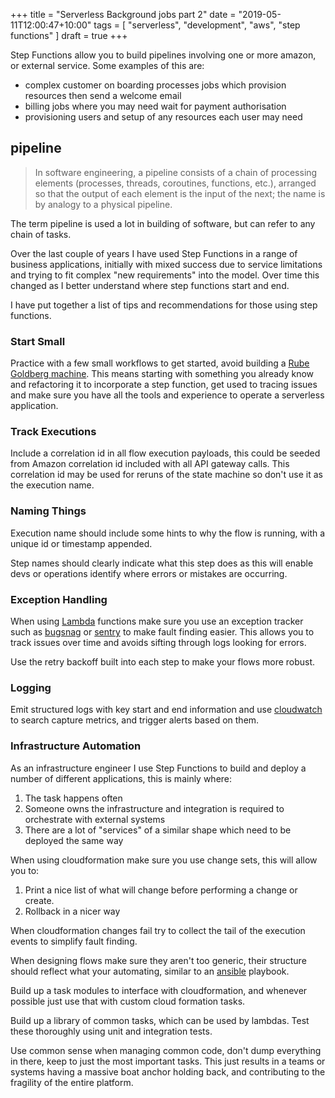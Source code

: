 +++
title = "Serverless Background jobs part 2"
date = "2019-05-11T12:00:47+10:00"
tags = [ "serverless", "development", "aws", "step functions" ]
draft = true
+++

Step Functions allow you to build pipelines involving one or more amazon, or external service. Some examples of this are:

* complex customer on boarding processes jobs which provision resources then send a welcome email
* billing jobs where you may need wait for payment authorisation
* provisioning users and setup of any resources each user may need

## pipeline

> In software engineering, a pipeline consists of a chain of processing elements (processes, threads, coroutines, functions, etc.), arranged so that the output of each element is the input of the next; the name is by analogy to a physical pipeline.

The term pipeline is used a lot in building of software, but can refer to any chain of tasks. 

Over the last couple of years I have used Step Functions in a range of business applications, initially with mixed success due to service limitations and trying to fit complex "new requirements" into the model. Over time this changed as I better understand where step functions start and end. 

I have put together a list of tips and recommendations for those using step functions.

### Start Small

Practice with a few small workflows to get started, avoid building a [Rube Goldberg machine](https://en.wikipedia.org/wiki/Rube_Goldberg_machine). This means starting with something you already know and refactoring it to incorporate a step function, get used to tracing issues and make sure you have all the tools and experience to operate a serverless application.

### Track Executions

Include a correlation id in all flow execution payloads, this could be seeded from Amazon correlation id included with all API gateway calls. This correlation id may be used for reruns of the state machine so don't use it as the execution name.

### Naming Things

Execution name should include some hints to why the flow is running, with a unique id or timestamp appended.

Step names should clearly indicate what this step does as this will enable devs or operations identify where errors or mistakes are occurring.

### Exception Handling

When using [Lambda](https://aws.amazon.com/lambda/) functions make sure you use an exception tracker such as [bugsnag](https://www.bugsnag.com/) or [sentry](https://sentry.io/welcome/) to make fault finding easier. This allows you to track issues over time and avoids sifting through logs looking for errors.

Use the retry backoff built into each step to make your flows more robust.

### Logging

Emit structured logs with key start and end information and use [cloudwatch](https://aws.amazon.com/cloudwatch/) to search capture metrics, and trigger alerts based on them.

### Infrastructure Automation

As an infrastructure engineer I use Step Functions to build and deploy a number of different applications, this is mainly where:

1. The task happens often
2. Someone owns the infrastructure and integration is required to orchestrate with external systems
3. There are a lot of "services" of a similar shape which need to be deployed the same way

When using cloudformation make sure you use change sets, this will allow you to:

1. Print a nice list of what will change before performing a change or create.
2. Rollback in a nicer way

When cloudformation changes fail try to collect the tail of the execution events to simplify fault finding.

When designing flows make sure they aren't too generic, their structure should reflect what your automating, similar to an [ansible](https://www.ansible.com/) playbook.

Build up a task modules to interface with cloudformation, and whenever possible just use that with custom cloud formation tasks.

Build up a library of common tasks, which can be used by lambdas. Test these thoroughly using unit and integration tests.

Use common sense when managing common code, don't dump everything in there, keep to just the most important tasks. This just results in a teams or systems having a massive boat anchor holding back, and contributing to the fragility of the entire platform.